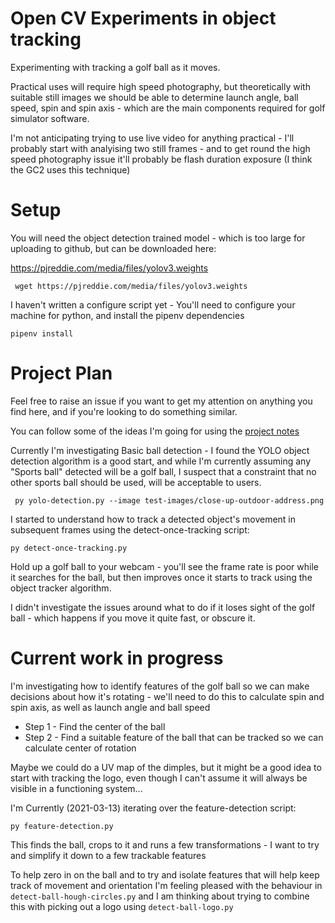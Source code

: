 # Open CV Experiments in object tracking

Experimenting with tracking a golf ball as it moves.

Practical uses will require high speed photography, but theoretically with suitable still images we should be able to determine launch angle, ball speed, spin and spin axis - which are the main components required for golf simulator software. 

I'm not anticipating trying to use live video for anything practical - I'll probably start with analyising two still frames - and to get round the high speed photography issue it'll probably be flash duration exposure
(I think the GC2 uses this technique)

# Setup

You will need the object detection trained model - which is too large for uploading to github, but can be downloaded here:

https://pjreddie.com/media/files/yolov3.weights

```
 wget https://pjreddie.com/media/files/yolov3.weights
```

I haven't written a configure script yet - You'll need to configure your machine for python, and install the pipenv dependencies

```
pipenv install
```

# Project Plan

Feel free to raise an issue if you want to get my attention on anything you find here, and if you're looking to do something similar.

You can follow some of the ideas I'm going for using the [project notes](https://github.com/ronheywood/opencv/projects/1) 

Currently I'm investigating Basic ball detection - I found the YOLO object detection algorithm is a good start, and while I'm currently assuming any "Sports ball" detected will be a golf ball, I suspect that a constraint that no other sports ball should be used, will be acceptable to users.

```
 py yolo-detection.py --image test-images/close-up-outdoor-address.png
```

I started to understand how to track a detected object's movement in subsequent frames using the detect-once-tracking script:

```
py detect-once-tracking.py
```

Hold up a golf ball to your webcam - you'll see the frame rate is poor while it searches for the ball, 
but then improves once it starts to track using the object tracker algorithm.

I didn't investigate the issues around what to do if it loses sight of the golf ball - which happens if you move it quite fast, or obscure it.

# Current work in progress 
I'm investigating how to identify features of the golf ball so we can make decisions about how it's rotating - we'll need to do this to calculate spin and spin axis, as well as launch angle and ball speed

* Step 1 - Find the center of the ball
* Step 2 - Find a suitable feature of the ball that can be tracked so we can calculate center of rotation

Maybe we could do a UV map of the dimples, but it might be a good idea to start with tracking the logo, even though I can't assume it will always be visible in a functioning system...

I'm Currently (2021-03-13) iterating over the feature-detection script:

```
py feature-detection.py
```

This finds the ball, crops to it and runs a few transformations - I want to try and simplify it down to a few trackable features

To help zero in on the ball and to try and isolate features that will help
keep track of movement and orientation I'm feeling pleased with the behaviour in `detect-ball-hough-circles.py` and I am thinking about trying to combine this with picking out a logo using `detect-ball-logo.py`

